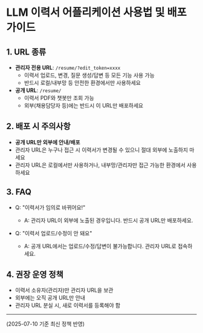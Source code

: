 # LLM 이력서 어플리케이션 사용법 및 배포 가이드

## 1. URL 종류

- **관리자 전용 URL**: `/resume/?edit_token=xxxx`
  - 이력서 업로드, 변경, 질문 생성/답변 등 모든 기능 사용 가능
  - 반드시 로컬/내부망 등 안전한 환경에서만 사용하세요
- **공개 URL**: `/resume/`
  - 이력서 PDF와 챗봇만 조회 가능
  - 외부(채용담당자 등)에는 반드시 이 URL만 배포하세요

## 2. 배포 시 주의사항

- **공개 URL만 외부에 안내/배포**
- 관리자 URL은 누구나 접근 시 이력서가 변경될 수 있으니 절대 외부에 노출하지 마세요
- 관리자 URL은 로컬에서만 사용하거나, 내부망/관리자만 접근 가능한 환경에서 사용하세요

## 3. FAQ

- Q: "이력서가 임의로 바뀌어요!"
  - A: 관리자 URL이 외부에 노출된 경우입니다. 반드시 공개 URL만 배포하세요.

- Q: "이력서 업로드/수정이 안 돼요"
  - A: 공개 URL에서는 업로드/수정/답변이 불가능합니다. 관리자 URL로 접속하세요.

## 4. 권장 운영 정책

- 이력서 소유자(관리자)만 관리자 URL을 보관
- 외부에는 오직 공개 URL만 안내
- 관리자 URL 분실 시, 새로 이력서를 등록해야 함

---
(2025-07-10 기준 최신 정책 반영)
